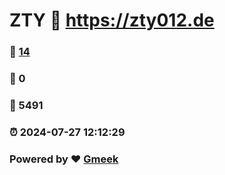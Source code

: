 # ZTY :link: https://zty012.de 
### :page_facing_up: [14](https://zty012.de/tag.html) 
### :speech_balloon: 0 
### :hibiscus: 5491 
### :alarm_clock: 2024-07-27 12:12:29 
### Powered by :heart: [Gmeek](https://github.com/Meekdai/Gmeek)
